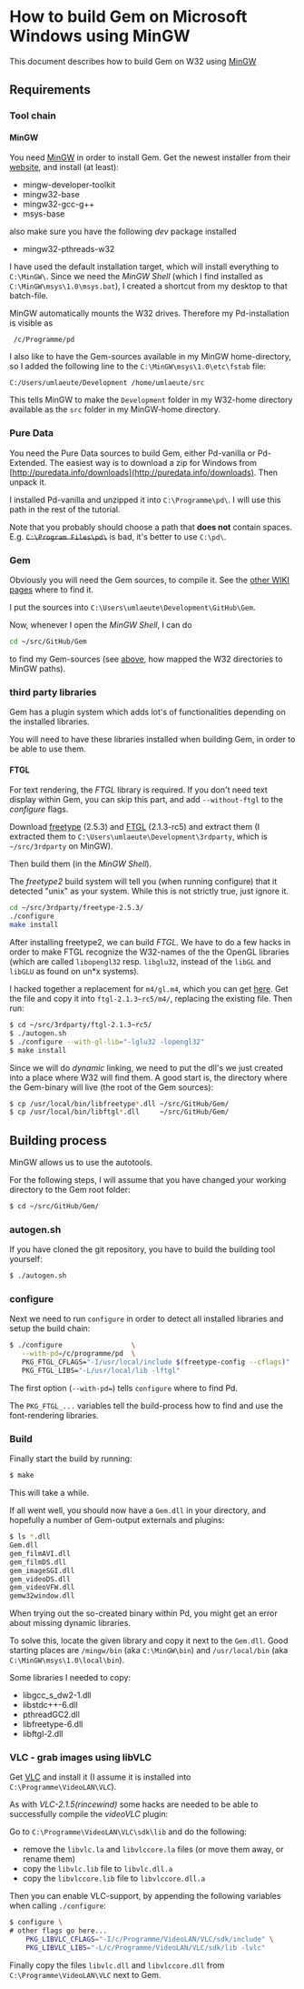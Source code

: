 How to build Gem on Microsoft Windows using MinGW
=================================================


This document describes how to build Gem on W32 using [MinGW](http://www.mingw.org)


## Requirements

### Tool chain

#### MinGW

You need [MinGW](http://www.mingw.org) in order to install Gem.
Get the newest installer from their [website](http://www.mingw.org/wiki/Getting_Started),
and install (at least):

 - mingw-developer-toolkit
 - mingw32-base
 - mingw32-gcc-g++
 - msys-base

also make sure you have the following *dev* package installed

  - mingw32-pthreads-w32

I have used the default installation target, which will install everything to `C:\MinGW\`.
Since we need the *MinGW Shell* (which I find installed as `C:\MinGW\msys\1.0\msys.bat`),
I created a shortcut from my desktop to that batch-file.

MinGW automatically mounts the W32 drives. Therefore my Pd-installation is visible as

     /c/Programme/pd

I also like to have the Gem-sources available in my MinGW home-directory, so I added the
following line to the `C:\MinGW\msys\1.0\etc\fstab` file:

    C:/Users/umlaeute/Development /home/umlaeute/src

This tells MinGW to make the `Development` folder in my W32-home directory available
as the  `src` folder in my MinGW-home directory.

### Pure Data

You need the Pure Data sources to build Gem, either Pd-vanilla or Pd-Extended.
The easiest way is to download a zip for Windows from [http://puredata.info/downloads](http://puredata.info/downloads).
Then unpack it.

I installed Pd-vanilla and unzipped it into `C:\Programme\pd\`.
I will use this path in the rest of the tutorial.


Note that you probably should choose a path that **does not** contain spaces.
E.g. ~~`C:\Program Files\pd\`~~ is bad, it's better to use `C:\pd\`.

### Gem

Obviously you will need the Gem sources, to compile it.
See the [other WIKI pages](How-to-build-Gem-on-Microsoft-Windows) where to find it.

I put the sources into `C:\Users\umlaeute\Development\GitHub\Gem`.

Now, whenever I open the *MinGW Shell*, I can do

~~~bash
cd ~/src/GitHub/Gem
~~~

to find my Gem-sources (see [above](#mingw), how mapped the W32 directories to MinGW paths).

### third party libraries
Gem has a plugin system which adds lot's of functionalities depending on the installed libraries.

You will need to have these libraries installed when building Gem, in order to be able to use them.


#### FTGL

For text rendering, the *FTGL* library is required.
If you don't need text display within Gem, you can skip this part, and add `--without-ftgl` to the *configure* flags.

Download [freetype](http://sourceforge.net/projects/freetype/) (2.5.3) and [FTGL](http://sourceforge.net/projects/ftgl) (2.1.3-rc5) and extract them (I extracted them to `C:\Users\umlaeute\Development\3rdparty`, which is `~/src/3rdparty` on MinGW).

Then build them (in the *MinGW Shell*).

The *freetype2* build system will tell you (when running configure) that it detected "unix" as your system.
While this is not strictly true, just ignore it.

~~~bash
cd ~/src/3rdparty/freetype-2.5.3/
./configure
make install
~~~

After installing freetype2, we can build *FTGL*. 
We have to do a few hacks in order to make FTGL recognize the W32-names of the the OpenGL libraries (which are called `libopengl32` resp. `libglu32`, instead of the `libGL` and `libGLU` as found on un*x systems).

I hacked together a replacement for `m4/gl.m4`, which you can get [here](https://gist.github.com/umlaeute/044e2b501cd41198ecad). Get the file and copy it into `ftgl-2.1.3~rc5/m4/`, replacing the existing file.
Then run:

~~~bash
$ cd ~/src/3rdparty/ftgl-2.1.3~rc5/
$ ./autogen.sh
$ ./configure --with-gl-lib="-lglu32 -lopengl32"
$ make install
~~~

Since we will do *dynamic* linking, we need to put the dll's we just created into a place where W32 will find them.
A good start is, the directory where the Gem-binary will live (the root of the Gem sources):

~~~bash
$ cp /usr/local/bin/libfreetype*.dll ~/src/GitHub/Gem/
$ cp /usr/local/bin/libftgl*.dll     ~/src/GitHub/Gem/
~~~


## Building process

MinGW allows us to use the autotools.

For the following steps, I will assume that you have changed your working directory to the Gem root folder:

~~~bash
$ cd ~/src/GitHub/Gem/
~~~

### autogen.sh
If you have cloned the git repository,
you have to build the building tool yourself:

~~~bash
$ ./autogen.sh
~~~

### configure
Next we need to run `configure` in order to detect all installed libraries and setup the build chain:


~~~bash
$ ./configure                 \
   --with-pd=/c/programme/pd  \
   PKG_FTGL_CFLAGS="-I/usr/local/include $(freetype-config --cflags)"  \
   PKG_FTGL_LIBS="-L/usr/local/lib -lftgl"
~~~

The first option (`--with-pd=`) tells `configure` where to find Pd.

The `PKG_FTGL_...` variables tell the build-process how to find and use the font-rendering libraries.

### Build

Finally start the build by running:

~~~bash
$ make
~~~

This will take a while.

If all went well, you should now have a `Gem.dll` in your directory, and hopefully a number of Gem-output externals and plugins:

~~~bash
$ ls *.dll
Gem.dll
gem_filmAVI.dll
gem_filmDS.dll
gem_imageSGI.dll
gem_videoDS.dll
gem_videoVFW.dll
gemw32window.dll
~~~

When trying out the so-created binary within Pd, you might get an error about missing dynamic libraries.

To solve this, locate the given library and copy it next to the `Gem.dll`.
Good starting places are `/mingw/bin` (aka `C:\MinGW\bin`) and `/usr/local/bin` (aka `C:\MinGW\msys\1.0\local\bin`).

Some libraries I needed to copy:

- libgcc_s_dw2-1.dll
- libstdc++-6.dll
- pthreadGC2.dll
- libfreetype-6.dll
- libftgl-2.dll


### VLC - grab images using libVLC

Get [VLC](http://videolan.org) and install it (I assume it is installed into `C:\Programme\VideoLAN\VLC`).

As with *VLC-2.1.5(rincewind)* some hacks are needed to be able to successfully compile the *videoVLC* plugin:

Go to `C:\Programme\VideoLAN\VLC\sdk\lib` and do the following:
- remove the `libvlc.la` and `libvlccore.la` files (or move them away, or rename them)
- copy the `libvlc.lib` file to `libvlc.dll.a`
- copy the `libvlccore.lib` file to `libvlccore.dll.a`

Then you can enable VLC-support,
by appending the following variables when calling `./configure`:

~~~bash
$ configure \
# other flags go here...
	PKG_LIBVLC_CFLAGS="-I/c/Programme/VideoLAN/VLC/sdk/include" \
	PKG_LIBVLC_LIBS="-L/c/Programme/VideoLAN/VLC/sdk/lib -lvlc"
~~~

Finally copy the files `libvlc.dll` and `libvlccore.dll` from `C:\Programme\VideoLAN\VLC` next to Gem.
